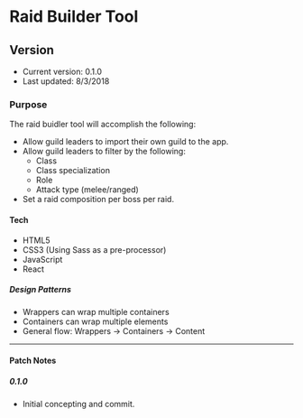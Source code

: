 # Raid Builder Tool

## Version

- Current version:  0.1.0
- Last updated:  8/3/2018

### Purpose

The raid buidler tool will accomplish the following:

- Allow guild leaders to import their own guild to the app.
- Allow guild leaders to filter by the following:
  - Class
  - Class specialization
  - Role
  - Attack type (melee/ranged)
- Set a raid composition per boss per raid.

#### Tech

- HTML5
- CSS3 (Using Sass as a pre-processor)
- JavaScript
- React

##### Design Patterns

- Wrappers can wrap multiple containers
- Containers can wrap multiple elements
- General flow:  Wrappers -> Containers -> Content

---

#### Patch Notes

##### 0.1.0

- Initial concepting and commit.